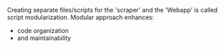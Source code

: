 Creating separate files/scripts for the 'scraper' and the 'Webapp' is called script modularization.
Modular approach enhances:
 - code organization 
 - and maintainability
